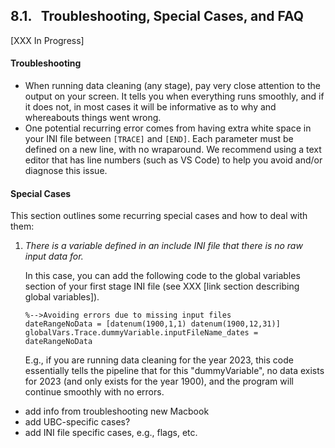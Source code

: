 ## 8.1. &nbsp; Troubleshooting, Special Cases, and FAQ

[XXX In Progress]

#### Troubleshooting

* When running data cleaning (any stage), pay very close attention to the output on your screen. It tells you when everything runs smoothly, and if it does not, in most cases it will be informative as to why and whereabouts things went wrong. 
* One potential recurring error comes from having extra white space in your INI file between `[TRACE]` and `[END]`. Each parameter must be defined on a new line, with no wraparound. We recommend using a text editor that has line numbers (such as VS Code) to help you avoid and/or diagnose this issue.


#### Special Cases

This section outlines some recurring special cases and how to deal with them:

1. *There is a variable defined in an include INI file that there is no raw input data for.* 

    In this case, you can add the following code to the global variables section of your first stage INI file (see XXX [link section describing global variables]).

    ```
    %-->Avoiding errors due to missing input files 
    dateRangeNoData = [datenum(1900,1,1) datenum(1900,12,31)]
    globalVars.Trace.dummyVariable.inputFileName_dates = dateRangeNoData
    ```
    E.g., if you are running data cleaning for the year 2023, this code essentially tells the pipeline that for this "dummyVariable", no data exists for 2023 (and only exists for the year 1900), and the program will continue smoothly with no errors.

* add info from troubleshooting new Macbook
* add UBC-specific cases?
* add INI file specific cases, e.g., flags, etc.

